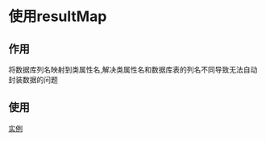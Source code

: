 # 使用resultMap

## 作用

将数据库列名映射到类属性名,解决类属性名和数据库表的列名不同导致无法自动封装数据的问题

## 使用

[实例](./%E5%AE%9E%E4%BE%8B/resultMapDemo.xml)